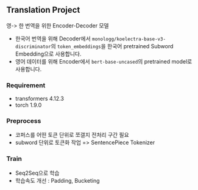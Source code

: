 ## Translation Project

영-> 한 번역을 위한 Encoder-Decoder 모델

- 한국어 번역을 위해 Decoder에서 `monologg/koelectra-base-v3-discriminator`의 `token_embeddings`을 한국어 pretrained Subword Embedding으로 사용합니다.
- 영어 데이터를 위해 Encoder에서 `bert-base-uncased`의 pretrained model로 사용합니다.

###  Requirement

- transformers  4.12.3
- torch 1.9.0

### Preprocess

- 코퍼스를 어떤 토큰 단위로 쪼갤지 전처리 구간 필요
- subword 단위로 토큰화 작업 => SentencePiece Tokenizer

### Train

- Seq2Seq으로 학습
- 학습속도 개선 : Padding, Bucketing
